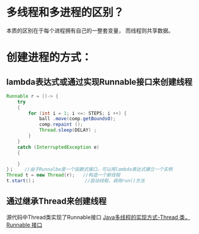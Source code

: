 # 多线程和多进程的区别？
本质的区别在于每个进程拥有自己的一整套变量， 而线程则共享数据。


# 创建进程的方式：
## lambda表达式或通过实现Runnable接口来创建线程
```java
Runnable r = ()-> {
    try 
    {
        for (int i = 1; i <=: STEPS; i ++) {
            ball .move(comp.getBoundsO); 
            comp.repaint (); 
            Thread.sleep(DELAY) ; 
        } 
    }
    catch (InterruptedException e) 
    { 

    }
}；    //由于Runnalbe是一个函数式接口，可以用lambda表达式建立一个实例
Thread t = new Thread(r);   //构造一个新线程
t.start()；                  //启动线程，调用run()方法
```

## 通过继承Thread来创建线程
源代码中Thread类实现了Runnable接口
[Java多线程的实现方式-Thread 类，Runnable 接口](https://blog.csdn.net/weixin_44234912/article/details/108538393)